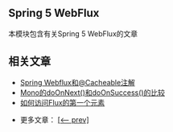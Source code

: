 ## Spring 5 WebFlux

本模块包含有关Spring 5 WebFlux的文章

## 相关文章

+ [Spring Webflux和@Cacheable注解](docs/Spring-Webflux和@Cacheable注解.md)
+ [Mono的doOnNext()和doOnSuccess()的比较](docs/Mono的doOnNext()和doOnSuccess()的比较.md)
+ [如何访问Flux的第一个元素](docs/如何访问Flux的第一个元素.md)

- 更多文章： [[<-- prev]](../spring-5-webflux-1/README.md)